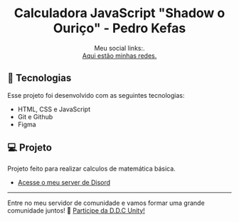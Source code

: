 <h1 align="center"> Calculadora JavaScript "Shadow o Ouriço" - Pedro Kefas </h1>

<p align="center">
Meu social links:. <br/>
<a href="https://pedro-kefas.github.io/social-links/">Aqui estão minhas redes.</a>
</p>


## 🚀 Tecnologias

Esse projeto foi desenvolvido com as seguintes tecnologias:

- HTML, CSS e JavaScript
- Git e Github
- Figma

## 💻 Projeto

Projeto feito para realizar calculos de matemática básica. 

- [Acesse o meu server de Disord](https://discord.gg/Uk8Qgtwgqs)

---

Entre no meu servidor de comunidade e vamos formar uma grande comunidade juntos! :wave: [Participe da D.D.C Unity!](https://discord.gg/Uk8Qgtwgqs)
